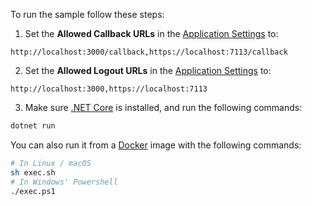 <!-- markdownlint-disable MD041 -->

To run the sample follow these steps:

1) Set the **Allowed Callback URLs** in the <a href="$manage_url/#/applications/$account.clientId/settings" target="_blank">Application Settings</a> to:

```text
http://localhost:3000/callback,https://localhost:7113/callback
```

2) Set the **Allowed Logout URLs** in the <a href="$manage_url/#/applications/$account.clientId/settings" target="_blank">Application Settings</a> to:

```text
http://localhost:3000,https://localhost:7113
```

3) Make sure <a href="https://www.microsoft.com/net/download" target="_blank">.NET Core</a> is installed, and run the following commands:

```bash
dotnet run
```

You can also run it from a <a href="https://www.docker.com" target="_blank">Docker</a> image with the following commands:

```bash
# In Linux / macOS
sh exec.sh
# In Windows' Powershell
./exec.ps1
```
